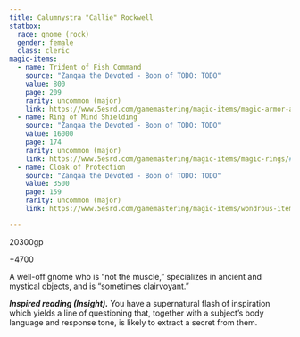 ```yaml
---
title: Calumnystra "Callie" Rockwell
statbox:
  race: gnome (rock)
  gender: female
  class: cleric
magic-items:
  - name: Trident of Fish Command
    source: "Zanqaa the Devoted - Boon of TODO: TODO"
    value: 800
    page: 209
    rarity: uncommon (major)
    link: https://www.5esrd.com/gamemastering/magic-items/magic-armor-and-weapons/#Trident_of_Fish_Command
  - name: Ring of Mind Shielding
    source: "Zanqaa the Devoted - Boon of TODO: TODO"
    value: 16000
    page: 174
    rarity: uncommon (major)
    link: https://www.5esrd.com/gamemastering/magic-items/magic-rings/#Ring_of_Mind_Shielding
  - name: Cloak of Protection
    source: "Zanqaa the Devoted - Boon of TODO: TODO"
    value: 3500
    page: 159
    rarity: uncommon (major)
    link: https://www.5esrd.com/gamemastering/magic-items/wondrous-items#TOC-Cloak-of-Protection

---
```

20300gp

+4700

A well-off gnome who is “not the muscle,” specializes in ancient and mystical objects, and is “sometimes clairvoyant.”

***Inspired reading (Insight).*** You have a supernatural flash of inspiration which yields a line of questioning that, together with a subject’s body language and response tone, is likely to extract a secret from them.
